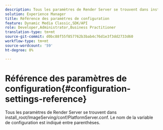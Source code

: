 ```yaml
---
description: Tous les paramètres de Render Server se trouvent dans install_root/ImageServing/conf/PlatformServer.conf. Le nom de la variable de configuration est indiqué entre parenthèses.
solution: Experience Manager
title: Référence des paramètres de configuration
feature: Dynamic Media Classic,SDK/API
role: Developer,Administrator,Business Practitioner
translation-type: tm+mt
source-git-commit: d0bc88f55f857762b3bab4c76d1e3f3dd2733d60
workflow-type: tm+mt
source-wordcount: '59'
ht-degree: 0%

---
```



# Référence des paramètres de configuration{#configuration-settings-reference}

Tous les paramètres de Render Server se trouvent dans install_root/ImageServing/conf/PlatformServer.conf. Le nom de la variable de configuration est indiqué entre parenthèses.

